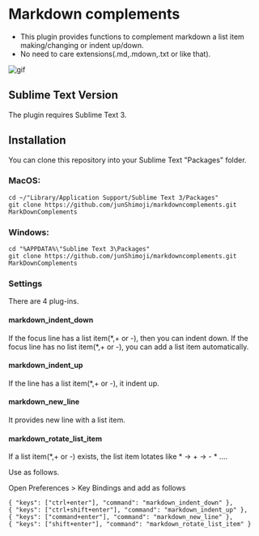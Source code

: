 # Markdown complements

* This plugin provides functions to complement markdown a list item making/changing or indent up/down.
* No need to care extensions(.md,.mdown,.txt or like that).

![gif](https://immense-headland-55656.herokuapp.com/markdownComplements.gif)

## Sublime Text Version

The plugin requires Sublime Text 3.

## Installation

You can clone this repository into your Sublime Text "Packages" folder.

### MacOS: 

    cd ~/"Library/Application Support/Sublime Text 3/Packages"
    git clone https://github.com/junShimoji/markdowncomplements.git MarkDownComplements

### Windows:

    cd "%APPDATA%\"Sublime Text 3\Packages"
    git clone https://github.com/junShimoji/markdowncomplements.git MarkDownComplements

### Settings

There are 4 plug-ins.

#### markdown_indent_down

If the focus line has a list item(\*,+ or -), then you can indent down.
If the focus line has no list item(\*,+ or -), you can add a list item automatically.

#### markdown_indent_up

If the line has a list item(\*,+ or -), it indent up.

#### markdown_new_line

It provides new line with a list item.

#### markdown_rotate_list_item

If a list item(\*,+ or -) exists, the list item lotates like \* -> + -> - * ....

Use as follows.

Open Preferences > Key Bindings and add as follows

    { "keys": ["ctrl+enter"], "command": "markdown_indent_down" },
    { "keys": ["ctrl+shift+enter"], "command": "markdown_indent_up" },
    { "keys": ["command+enter"], "command": "markdown_new_line" },
    { "keys": ["shift+enter"], "command": "markdown_rotate_list_item" }


